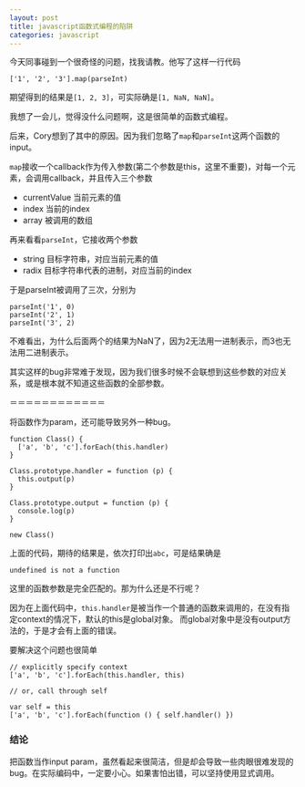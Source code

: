 ```yaml
---
layout: post
title: javascript函数式编程的陷阱
categories: javascript
---
```


今天同事碰到一个很奇怪的问题，找我请教。他写了这样一行代码

```
['1', '2', '3'].map(parseInt)
```

期望得到的结果是`[1, 2, 3]`，可实际确是`[1, NaN, NaN]`。

我想了一会儿，觉得没什么问题啊，这是很简单的函数式编程。

后来，Cory想到了其中的原因。因为我们忽略了`map`和`parseInt`这两个函数的input。

`map`接收一个callback作为传入参数(第二个参数是this，这里不重要)，对每一个元素，会调用callback，并且传入三个参数

- currentValue 当前元素的值
- index 当前的index
- array 被调用的数组

再来看看`parseInt`，它接收两个参数

- string 目标字符串，对应当前元素的值
- radix 目标字符串代表的进制，对应当前的index

于是parseInt被调用了三次，分别为

```
parseInt('1', 0)
parseInt('2', 1)
parseInt('3', 2)
```

不难看出，为什么后面两个的结果为NaN了，因为2无法用一进制表示，而3也无法用二进制表示。

其实这样的bug非常难于发现，因为我们很多时候不会联想到这些参数的对应关系，或是根本就不知道这些函数的全部参数。

＝＝＝＝＝＝＝＝＝＝＝＝

将函数作为param，还可能导致另外一种bug。

```
function Class() {
  ['a', 'b', 'c'].forEach(this.handler)
}

Class.prototype.handler = function (p) {
  this.output(p)
}

Class.prototype.output = function (p) {
  console.log(p)
}

new Class()
```

上面的代码，期待的结果是，依次打印出`abc`，可是结果确是

```
undefined is not a function
```

这里的函数参数是完全匹配的。那为什么还是不行呢？

因为在上面代码中，`this.handler`是被当作一个普通的函数来调用的，在没有指定context的情况下，默认的this是global对象。
而global对象中是没有output方法的，于是才会有上面的错误。

要解决这个问题也很简单

```
// explicitly specify context
['a', 'b', 'c'].forEach(this.handler, this)

// or, call through self

var self = this
['a', 'b', 'c'].forEach(function () { self.handler() })
```

### 结论
把函数当作input param，虽然看起来很简洁，但是却会导致一些肉眼很难发现的bug。在实际编码中，一定要小心。如果害怕出错，可以坚持使用显式调用。
